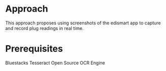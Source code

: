# Approach
This approach proposes using screenshots of the edismart app to capture and record plug readings in real time.
# Prerequisites 
Bluestacks 
Tesseract Open Source OCR Engine
